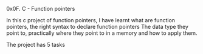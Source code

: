 0x0F. C - Function pointers

In this c project of function pointers, I have learnt what are function pointers, the right syntax to declare function pointers
The data type they point to, practically where they point to in a memory and how to apply them.

The project has 5 tasks
